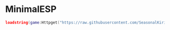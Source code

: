 # MinimalESP
```lua
loadstring(game:Httpget("https://raw.githubusercontent.com/SeasonalKirito/MinimalESP/main/main.lua"))()
```
